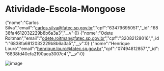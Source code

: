 ﻿# Atividade-Escola-Mongoose

{"nome":"Carlos Silva","email":"carlos.silva@fatec.sp.gov.br","cpf":"63479695051","_id":"6838fa4612032229b8b6a3a3","__v":0}
{"nome":"Odete Roitman","email":"odete.roitman@fatec.sp.gov.br","cpf":"32082128016","_id":"6838fa6812032229b8b6a3a5","__v":0}
{"nome":"Henrique Louro","email":"henrique.louro@fatec.sp.gov.br","cpf":"07494812857","_id":"6838fd40efa2190aea3007c4","__v":0}

![image](https://github.com/user-attachments/assets/a8fd0508-5da6-4d17-b88b-c494162bcaaa)

